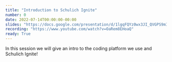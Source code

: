 ```yaml
---
title: "Introduction to Schulich Ignite"
number: 0
date: 2022-07-14T00:00:00-00:00
slides: "https://docs.google.com/presentation/d/1lgqFQYz0wx3JI_QVGPS9mI-AcRgdrPkL/edit?usp=sharing&ouid=110952545234622930027&rtpof=true&sd=true"
recording: "https://www.youtube.com/watch?v=OaRem8EHoaQ"
ready: True
---
```


In this session we will give an intro to the coding platform we use and Schulich Ignite!